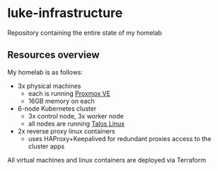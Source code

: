 # luke-infrastructure

Repository containing the entire state of my homelab

## Resources overview

My homelab is as follows:

- 3x physical machines
    - each is running [Proxmox VE](https://proxmox.com/en/)
    - 16GB memory on each
- 6-node Kubernetes cluster
    - 3x control node, 3x worker node
    - all nodes are running [Talos Linux](https://www.talos.dev/)
- 2x reverse proxy linux containers
    - uses HAProxy+Keepalived for redundant proxies access to the cluster apps

All virtual machines and linux containers are deployed via Terraform
